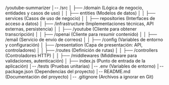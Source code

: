 /youtube-summarizer
│-- /src
│   ├── /domain          (Lógica de negocio, entidades y casos de uso)
│   │   ├── entities     (Modelos de datos)
│   │   ├── services     (Casos de uso de negocio)
│   │   ├── repositories (Interfaces de acceso a datos)
│   ├── /infrastructure  (Implementaciones técnicas, API externas, persistencia)
│   │   ├── /youtube     (Cliente para obtener transcripción)
│   │   ├── /openai      (Cliente para resumir contenido)
│   │   ├── /email       (Servicio de envío de correos)
│   │   ├── /config      (Variables de entorno y configuración)
│   ├── /presentation   (Capa de presentación: API, controladores)
│   │   ├── /routes     (Definición de rutas)
│   │   ├── /controllers (Controladores HTTP)
│   │   ├── /middlewares (Middleware para validaciones, autenticación)
│   ├── index.js        (Punto de entrada de la aplicación)
│-- /tests              (Pruebas unitarias)
│-- .env                (Variables de entorno)
│-- package.json        (Dependencias del proyecto)
│-- README.md           (Documentación del proyecto)
│-- .gitignore          (Archivos a ignorar en Git)
